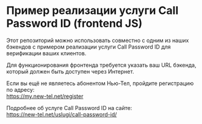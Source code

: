 # Пример реализации услуги Call Password ID (frontend JS)

Этот репозиторий можно использовать совместно с одним из наших бэкендов c примером реализации услуги Call Password ID
для верификации ваших клиентов.

Для функционирования фронтенда требуется указать ваш URL бэкенда, который должен быть доступен через Интернет.

Если вы ещё не являетесь абонентом Нью-Тел, пройдите регистрацию по адресу:\
https://my.new-tel.net/register

Подробнее об услуге Call Password ID на сайте:\
https://new-tel.net/uslugi/call-password-id/